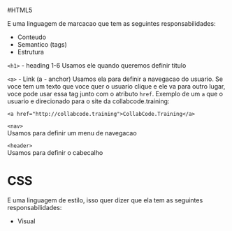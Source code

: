 #HTML5

E uma linguagem de marcacao que tem as seguintes responsabilidades:

- Conteudo
- Semantico (tags)
- Estrutura

`<h1>` - heading 1-6
Usamos ele quando queremos definir titulo

`<a>` - Link (a - anchor)
Usamos ela para definir a navegacao do usuario. Se voce tem um texto que voce quer o usuario
clique e ele va para outro lugar, voce pode usar essa tag junto com o atributo `href`. Exemplo
de um `a` que o usuario e direcionado para o site da collabcode.training:

```
<a href="http://collabcode.training">CollabCode.Training</a>
```

`<nav>`  
Usamos para definir um menu de navegacao

`<header>`  
Usamos para definir o cabecalho

# CSS

E uma linguagem de estilo, isso quer dizer que ela tem as seguintes responsabilidades:

- Visual
